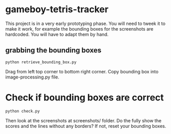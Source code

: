 # gameboy-tetris-tracker

This project is in a very early prototyping phase. You will need to tweek it to make it work, for example the bounding boxes for the screenshots are hardcoded. You will have to adapt them by hand.

## grabbing the bounding boxes

    python retrieve_bounding_box.py

Drag from left top corner to bottom right corner. Copy bounding box into image-processing.py file.

# Check if bounding boxes are correct

    python check.py

 Then look at the screenshots at screenshots/ folder. Do the fully show the scores and the lines without any borders? If not, reset your bounding boxes.

